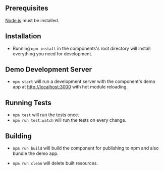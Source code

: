 ## Prerequisites

[Node.js](http://nodejs.org/) must be installed.

## Installation

* Running `npm install` in the components's root directory will install everything you need for development.

## Demo Development Server

* `npm start` will run a development server with the component's demo app at [http://localhost:3000](http://localhost:3000) with hot module reloading.

## Running Tests

* `npm test` will run the tests once.
* `npm run test:watch` will run the tests on every change.

## Building

* `npm run build` will build the component for publishing to npm and also bundle the demo app.

* `npm run clean` will delete built resources.
